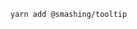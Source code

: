 <p align="center">
  <!-- <img src="https://i.imgur.com/49llvEI.png" /> -->
</p>

```sh
yarn add @smashing/tooltip
```
